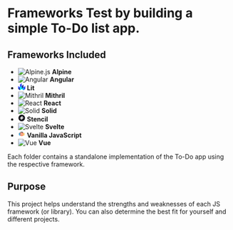 # Frameworks Test by building a simple To-Do list app.

## Frameworks Included

- <img src="https://alpinejs.dev/logo.svg" width="16" height="16" alt="Alpine.js"> **Alpine**
- <img src="https://upload.wikimedia.org/wikipedia/commons/c/cf/Angular_full_color_logo.svg" width="16" height="16" alt="Angular"> **Angular**
- <img src="/lit-app/assets/lit.png" width="16" height="16" alt="Lit"> **Lit**
- <img src="https://mithril.js.org/logo.svg" width="16" height="16" alt="Mithril"> **Mithril**
- <img src="https://upload.wikimedia.org/wikipedia/commons/a/a7/React-icon.svg" width="16" height="16" alt="React"> **React**
- <img src="/solid-app/src/assets/favicon.ico" width="16" height="16" alt="Solid"> **Solid**
- <img src="/stencil-app/src/assets/icon/icon.png" width="16" height="16" alt="Stencil"> **Stencil**
- <img src="https://upload.wikimedia.org/wikipedia/commons/1/1b/Svelte_Logo.svg" width="16" height="16" alt="Svelte"> **Svelte**
- <img src="/vanilla-app/favicon.jpg" width="16" height="16" alt="Vanilla"> **Vanilla JavaScript**
- <img src="https://upload.wikimedia.org/wikipedia/commons/9/95/Vue.js_Logo_2.svg" width="16" height="16" alt="Vue"> **Vue**

Each folder contains a standalone implementation of the To-Do app using the respective framework.

## Purpose

This project helps understand the strengths and weaknesses of each JS framework (or library). You can also determine the best fit for yourself and different projects.

